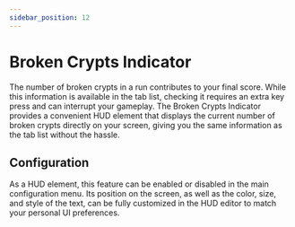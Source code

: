 ```yaml
---
sidebar_position: 12
---
```


# Broken Crypts Indicator

The number of broken crypts in a run contributes to your final score. While this information is available in the tab list, checking it requires an extra key press and can interrupt your gameplay. The Broken Crypts Indicator provides a convenient HUD element that displays the current number of broken crypts directly on your screen, giving you the same information as the tab list without the hassle.

## Configuration

As a HUD element, this feature can be enabled or disabled in the main configuration menu. Its position on the screen, as well as the color, size, and style of the text, can be fully customized in the HUD editor to match your personal UI preferences.